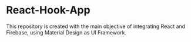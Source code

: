 # React-Hook-App
This repository is created with the main objective of integrating React and Firebase, using Material Design as UI Framework.

